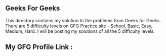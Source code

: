 ## Geeks For Geeks
This directory contains my solution to the problems from Geeks for Geeks. There are 5 difficulty levels on GFG Practice site - School, Basic, Easy, Medium, Hard. I will be posting my solutions of all the 5 difficulty levels. 

## My GFG Profile Link :
